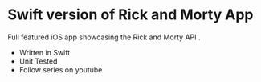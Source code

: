  # Swift version of Rick and Morty App

 Full featured iOS app showcasing the Rick and Morty API .

 - Written in Swift
 - Unit Tested
 - Follow series on youtube
